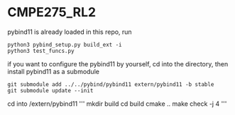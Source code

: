 # CMPE275_RL2

pybind11 is already loaded in this repo, run

```
python3 pybind_setup.py build_ext -i
python3 test_funcs.py
```

if you want to configure the pybind11 by yourself, cd into the directory, then install pybind11 as a submodule

```
git submodule add ../../pybind/pybind11 extern/pybind11 -b stable
git submodule update --init
```

cd into /extern/pybind11
'''
mkdir build
cd build
cmake ..
make check -j 4
'''
